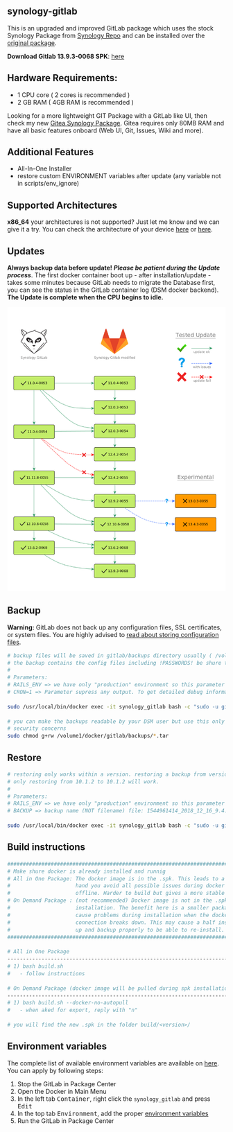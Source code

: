 ## synology-gitlab

This is an upgraded and improved GitLab package which uses the stock Synology Package from [Synology Repo](https://www.synology.com/de-de/dsm/packages/Docker-GitLab) and can be installed over the [original package](https://archive.synology.com/download/Package/Docker-GitLab).

**Download Gitlab 13.9.3-0068 SPK**: [here](https://github.com/jboxberger/synology-gitlab/releases)

## Hardware Requirements:
- 1 CPU core ( 2 cores is recommended )
- 2 GB RAM ( 4GB RAM is recommended )

Looking for a more lightweight GIT Package with a GitLab like UI, then check my new [Gitea Synology Package](https://github.com/jboxberger/synology-gitea-jboxberger). Gitea requires only 80MB RAM and have all basic features onboard (Web UI, Git, Issues, Wiki and more).

## Additional Features
- All-In-One Installer
- restore custom ENVIRONMENT variables after update (any variable not in scripts/env_ignore)

## Supported Architectures
**x86_64** your architectures is not supported? Just let me know and we can give it a try.
You can check the architecture of your device [here](https://github.com/SynoCommunity/spksrc/wiki/Architecture-per-Synology-model)
or [here](https://www.synology.com/en-us/knowledgebase/DSM/tutorial/General/What_kind_of_CPU_does_my_NAS_have).

## Updates
**Always backup data before update! _Please be patient during the Update process_**.
The first docker container boot up - after installation/update - takes some minutes because GitLab needs to migrate the
Database first, you can see the status in the GitLab container log (DSM docker backend). __**The Update is complete when the CPU begins to idle.**__

![alt text](update-graph/update-graph.png "Update Graph")

## Backup
**Warning:**
GitLab does not back up any configuration files, SSL certificates, or system files. You are highly advised to [read about storing configuration files](https://docs.gitlab.com/ee/raketasks/backup_restore.html#storing-configuration-files).

```bash
# backup files will be saved in gitlab/backups directory usually ( /volume1/docker/gitlab/gitlab/backups )
# the backup contains the config files including !PASSWORDS! be shure to keep them in an safe place!
#
# Parameters:
# RAILS_ENV => we have only "production" environment so this parameter is pretty static
# CRON=1 => Parameter supress any output. To get detailed debug information remove the parameter from command ( CRON=0 will not work )

sudo /usr/local/bin/docker exec -it synology_gitlab bash -c "sudo -u git -H bundle exec rake gitlab:backup:create RAILS_ENV=production CRON=1"

# you can make the backups readable by your DSM user but use this only when you know what you're doing and do not have any
# security concerns
sudo chmod g+rw /volume1/docker/gitlab/backups/*.tar
```

## Restore
```bash
# restoring only works within a version. restoring a backup from version 10.1.2 to 10.1.1 or from 10.1.1 to 10.1.2 will NOT work
# only restoring from 10.1.2 to 10.1.2 will work.
#
# Parameters:
# RAILS_ENV => we have only "production" environment so this parameter is pretty static
# BACKUP => backup name (NOT filename) file: 1544961414_2018_12_16_9.4.4_gitlab_backup.tar => backup_name: 1544961414_2018_12_16_9.4.4

sudo /usr/local/bin/docker exec -it synology_gitlab bash -c "sudo -u git -H bundle exec rake gitlab:backup:restore RAILS_ENV=production BACKUP=1544961414_2018_12_16_9.4.4"
```

## Build instructions
```bash
################################################################################################################
# Make shure docker is already installed and runnig
# All in One Package: The docker image is in the .spk. This leads to a much bigger .spk file but on the other
#                     hand you avoid all possible issues during docker pull and this package could be installed
#                     offline. Harder to build but gives a more stable update process.
# On Demand Package : (not recommended) Docker image is not in the .spk file and will be pulled during spk
#                     installation. The benefit here is a smaller package size and easy to build .spk - May
#                     cause problems during installation when the docker image pull is not working properly or
#                     connection breaks down. This may cause a half installed Package which should be cleaned
#                     up and backup properly to be able to re-install.
################################################################################################################

# All in One Package
----------------------------------------------------------------------------------------------------------------
# 1) bash build.sh
#   - follow instructions

# On Demand Package (docker image will be pulled during spk installation)
----------------------------------------------------------------------------------------------------------------
# 1) bash build.sh --docker-no-autopull
#   - when aked for export, reply with "n"

# you will find the new .spk in the folder build/<version>/
```

## Environment variables

The complete list of available environment variables are available on [here](https://github.com/sameersbn/docker-gitlab/blob/master/README.md#available-configuration-parameters). You can apply by following steps:
1. Stop the GitLab in Package Center
2. Open the Docker in Main Menu
3. In the left tab <kbd>Container</kbd>, right click the `synology_gitlab` and press <kbd>Edit</kbd>
4. In the top tab <kbd>Environment</kbd>, add the proper [environment variables](https://github.com/sameersbn/docker-gitlab/blob/master/README.md#available-configuration-parameters)
5. Run the GitLab in Package Center
